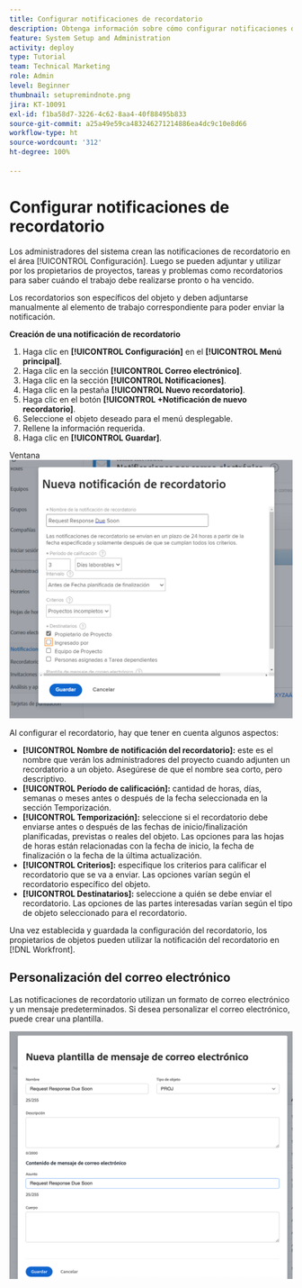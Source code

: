 ```yaml
---
title: Configurar notificaciones de recordatorio
description: Obtenga información sobre cómo configurar notificaciones de recordatorio específicas de objetos para informar a los usuarios de cuándo el trabajo debe realizarse pronto o ha vencido.
feature: System Setup and Administration
activity: deploy
type: Tutorial
team: Technical Marketing
role: Admin
level: Beginner
thumbnail: setupremindnote.png
jira: KT-10091
exl-id: f1ba58d7-3226-4c62-8aa4-40f88495b833
source-git-commit: a25a49e59ca483246271214886ea4dc9c10e8d66
workflow-type: ht
source-wordcount: '312'
ht-degree: 100%

---
```


<!---
this has the same content as the system administrator notification setup and mangement section of the email and inapp notificiations learning path
--->

# Configurar notificaciones de recordatorio

Los administradores del sistema crean las notificaciones de recordatorio en el área [!UICONTROL Configuración]. Luego se pueden adjuntar y utilizar por los propietarios de proyectos, tareas y problemas como recordatorios para saber cuándo el trabajo debe realizarse pronto o ha vencido.

Los recordatorios son específicos del objeto y deben adjuntarse manualmente al elemento de trabajo correspondiente para poder enviar la notificación.

**Creación de una notificación de recordatorio**

1. Haga clic en **[!UICONTROL Configuración]** en el **[!UICONTROL Menú principal]**.
1. Haga clic en la sección **[!UICONTROL Correo electrónico]**.
1. Haga clic en la sección **[!UICONTROL Notificaciones]**.
1. Haga clic en la pestaña **[!UICONTROL Nuevo recordatorio]**.
1. Haga clic en el botón **[!UICONTROL +Notificación de nuevo recordatorio]**.
1. Seleccione el objeto deseado para el menú desplegable.
1. Rellene la información requerida.
1. Haga clic en **[!UICONTROL Guardar]**.

Ventana ![[!UICONTROL Nueva notificación de recordatorio] ](assets/admin-fund-reminder-notification-1.png)

Al configurar el recordatorio, hay que tener en cuenta algunos aspectos:

* **[!UICONTROL Nombre de notificación del recordatorio]:** este es el nombre que verán los administradores del proyecto cuando adjunten un recordatorio a un objeto. Asegúrese de que el nombre sea corto, pero descriptivo.
* **[!UICONTROL Período de calificación]:** cantidad de horas, días, semanas o meses antes o después de la fecha seleccionada en la sección Temporización.
* **[!UICONTROL Temporización]:** seleccione si el recordatorio debe enviarse antes o después de las fechas de inicio/finalización planificadas, previstas o reales del objeto. Las opciones para las hojas de horas están relacionadas con la fecha de inicio, la fecha de finalización o la fecha de la última actualización.
* **[!UICONTROL Criterios]:** especifique los criterios para calificar el recordatorio que se va a enviar. Las opciones varían según el recordatorio específico del objeto.
* **[!UICONTROL Destinatarios]:** seleccione a quién se debe enviar el recordatorio. Las opciones de las partes interesadas varían según el tipo de objeto seleccionado para el recordatorio.

Una vez establecida y guardada la configuración del recordatorio, los propietarios de objetos pueden utilizar la notificación del recordatorio en [!DNL Workfront].

## Personalización del correo electrónico

Las notificaciones de recordatorio utilizan un formato de correo electrónico y un mensaje predeterminados. Si desea personalizar el correo electrónico, puede crear una plantilla.

<!---
paragraph above needs a hyperlink to an article
--->

![Ventana de Nueva plantilla de correo electrónico](assets/admin-fund-email-customization.png)

<!---
learn more URLs
--->
